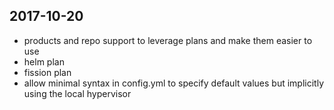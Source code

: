 ## 2017-10-20

- products and repo support to leverage plans and make them easier to use
- helm plan
- fission plan
- allow minimal syntax in config.yml to specify default values but implicitly using the local hypervisor
